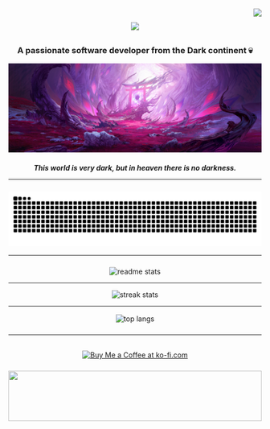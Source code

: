 ###
<img align="right" src="https://visitor-badge.laobi.icu/badge?page_id=DEMONICCA.DEMONICCA" />
<h1 align="center">
<img src="https://readme-typing-svg.herokuapp.com/?font=Righteous&size=50&center=true&vCenter=true&width=10/10&height=70&duration=4000&lines=Hi+There!+👋;+I'm+ILLUMI!;" />
</h1>
<h3 align="center">A passionate software developer from the Dark continent 💀</h3>

![Logo](https://github.com/DEMONICCA/DEMONICCA/blob/main/Logo.jpg?raw=true)
<h5 align="center"> This world is very dark, but in heaven there is no darkness. <hr/>

###
<div align="center">
  
<picture>
  <source media="(prefers-color-scheme: dark)" srcset="https://raw.githubusercontent.com/DEMONICCA/DEMONICCA/output/github-contribution-grid-snake-dark.svg">
  <source media="(prefers-color-scheme: light)" srcset="https://raw.githubusercontent.com/DEMONICCA/DEMONICCA/output/github-contribution-grid-snake.svg">
  <img alt="github contribution grid snake animation" src="https://raw.githubusercontent.com/DEMONICCA/DEMONICCA/output/github-contribution-grid-snake.svg">
</picture>
<hr/>

###
<div align=center>
</div>
<img width=400 src="https://github-readme-stats-salesp07.vercel.app/api?username=DEMONICCA&count_private=true&show_icons=true&theme=nightowl&rank_icon=github&border_radius=10" alt="readme stats" />
<hr/>
<img width=400 src="https://github-readme-streak-stats-salesp07.vercel.app/?user=DEMONICCA&count_private=true&theme=nightowl&border_radius=10" alt="streak stats"/>
<br/>
<hr/>
<img width=400 align="center" src="https://github-readme-stats-salesp07.vercel.app/api/top-langs/?username=DEMONICCA&hide=HTML&langs_count=8&layout=compact&theme=nightowl&border_radius=10&size_weight=0.5&count_weight=0.5&exclude_repo=github-readme-stats" alt="top langs" />
</div>

###
<hr/>
<br/>
<div align="center">
<a href='https://ko-fi.com/illumi666' target='_blank'><img height='64' style='border:0px;height:64px;' src='https://storage.ko-fi.com/cdn/kofi1.png?v=3' border='0' alt='Buy Me a Coffee at ko-fi.com' /></a>

###
<img src="https://raw.githubusercontent.com/matfantinel/matfantinel/master/waves.svg" width="100%" height="100">
